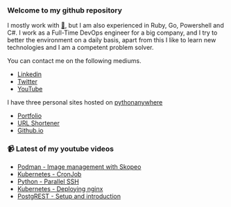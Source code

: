 ### Welcome to my github repository

I mostly work with [:snake:](https://www.python.org/), but I am also experienced in Ruby, Go, Powershell and C#. I work as a Full-Time DevOps engineer for a big company, and I try to better the environment on a daily basis, apart from this I like to learn new technologies and I am a competent problem solver.

You can contact me on the following mediums.
- [Linkedin](https://www.linkedin.com/in/r3ap3rpy)
- [Twitter](https://twitter.com/r3ap3rpy)
- [YouTube](https://www.youtube.com/channel/UC1qkMXH8d2I9DDAtBSeEHqg)

I have three personal sites hosted on [pythonanywhere](https://www.pythonanywhere.com/)
- [Portfolio](http://r3ap3rpy.pythonanywhere.com/)
- [URL Shortener](http://shortenpy.pythonanywhere.com/)
- [Github.io](https://r3ap3rpy.github.io/)

### :video_camera: Latest of my youtube videos
<!-- YOUTUBE:START -->
- [Podman - Image management with Skopeo](https://www.youtube.com/watch?v=vjizPJ3haV4)
- [Kubernetes - CronJob](https://www.youtube.com/watch?v=39m0ihgWo9s)
- [Python - Parallel SSH](https://www.youtube.com/watch?v=KaFdYo356xM)
- [Kubernetes - Deploying nginx](https://www.youtube.com/watch?v=DEhNzwps0jU)
- [PostgREST - Setup and introduction](https://www.youtube.com/watch?v=LgPaes1lbE8)
<!-- YOUTUBE:END -->

